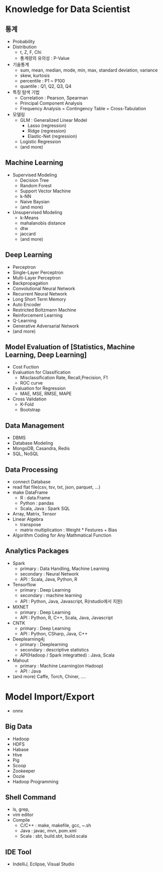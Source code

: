 # Knowledge for Data Scientist 
## 통계
- Probability
- Distribution
  - t, Z, F, Chi
  - 통계량의 유의성 : P-Value
- 기술통계
  - sum, mean, median, mode, min, max, standard deviation, variance
  - skew, kurtosis
  - percentile : P1 ~ P100 
  - quantile : Q1, Q2, Q3, Q4
- 특징 탐색 기법
  - Correlation : Pearson, Spearman
  - Principal Component Analysis
  - Frequency Analysis = Contingency Table = Cross-Tabulation
- 모델링
  - GLM : Generalized Linear Model
    - Lasso (regression)
    - Ridge (regression)
    - Elastic-Net (regression)
  - Logistic Regression
  - (and more)
## Machine Learning
- Supervised Modeling
  - Decision Tree
  - Random Forest
  - Support Vector Machine
  - k-NN
  - Naive Baysian
  - (and more)
- Unsupervised Modeling
  - k-Means
  - mahalanobis distance
  - dtw
  - jaccard
  - (and more)
## Deep Learning
- Perceptron
- Single-Layer Perceptron
- Multi-Layer Perceptron
- Backpropagation
- Convolutional Neural Network
- Recurrent Neural Network
- Long Short Term Memory
- Auto Encoder
- Restricted Boltzmann Machine
- Reinforcement Learning
- Q-Learning
- Generative Adversarial Network
- (and more)

## Model Evaluation of [Statistics, Machine Learning, Deep Learning]
- Cost Fuction
- Evaluation for Classification
  - Misclassification Rate, Recall,Precision, F1
  - ROC curve
- Evaluation for Regression
  - MAE, MSE, RMSE, MAPE
- Cross Validation
  - K-Fold
  - Bootstrap

## Data Management
- DBMS 
- Database Modeling
- MongoDB, Casandra, Redis
- SQL, NoSQL

## Data Processing
- connect Database
- read flat file(csv, tsv, txt, json, parquet, ...)
- make DataFrame
    - R : data.Frame
    - Python : pandas
    - Scala, Java : Spark SQL
- Array, Matrix, Tensor
- Linear Algebra
  - transpose
  - matrix multiplication : Weight * Festures + Bias
- Algorithm Coding for Any Mathmatical Function

## Analytics Packages
- Spark
  - primary :  Data Handling, Machine Learning
  - secondary :  Neural Network
  - API : Scala, Java, Python, R
- Tensorflow
  - primary : Deep Learning
  - secondary : machine learning
  - API : Python, Java, Javascript, R(rstudio에서 지원)
- MXNET
  - primary : Deep Learning
  - API : Python, R, C++, Scala, Java, Javascript
- CNTK
  - primary : Deep Learning
  - API : Python, CSharp, Java, C++
- Deeplearning4j
  - primary : Deeplearning
  - secondary : descriptive statistics
  - API(Hadoop / Spark integratted) : Java, Scala
- Mahout 
  - primary : Machine Learning(on Hadoop)
  - API : Java
- (and more) Caffe, Torch, Chiner, ....

# Model Import/Export
- onnx

## Big Data
- Hadoop
- HDFS
- Habase
- Hive
- Pig
- Scoop
- Zookeeper
- Oozie
- Hadoop Programming

## Shell Command
- ls, grep, 
- vim editor
- Compile
  - C/C++ : make, makefile, gcc, ~.sh
  - Java : javac, mvn, pom.xml
  - Scala : sbt, build.sbt, build.scala

## IDE Tool
- IndelliJ, Eclipse, Visual Studio

